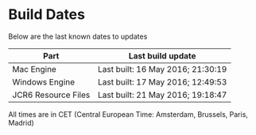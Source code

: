 # Build Dates

Below are the last known dates to updates

Part | Last build update
-----|-----
Mac Engine | Last built: 16 May 2016; 21:30:19
Windows Engine | Last built: 17 May 2016; 12:49:53
JCR6 Resource Files | Last built: 21 May 2016; 19:18:47
All times are in CET (Central European Time: Amsterdam, Brussels, Paris, Madrid)



